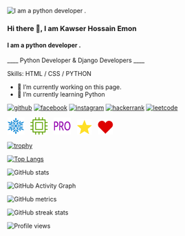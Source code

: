 ![I am a python developer .](https://scontent.fdac134-1.fna.fbcdn.net/v/t39.30808-6/371375703_1684259405420407_8393268561169434419_n.jpg?_nc_cat=106&ccb=1-7&_nc_sid=e3f864&_nc_eui2=AeFC1IRA2rBOHNi_qNzjZMRDFDwn0srAGWAUPCfSysAZYDjftJuTHaa2P3GcXopssuetnGks_7Rjzoz-OgsNugP0&_nc_ohc=61fFTJz-Yl0AX_EsY0K&_nc_ht=scontent.fdac134-1.fna&oh=00_AfDMN4IFHzYJd1xQ4SNwhLcWjjV3hEGaWSsVAFZDn5U73Q&oe=64EE1511)


### Hi there 👋, I am Kawser Hossain Emon
#### I am a python developer .


____ Python Developer & Django Developers ____

Skills:  HTML / CSS / PYTHON

- 🔭 I’m currently working on this page. 
- 🌱 I’m currently learning Python 


[<img src='https://cdn.jsdelivr.net/npm/simple-icons@3.0.1/icons/github.svg' alt='github' height='40'>](https://github.com/kawserhossainemon)  [<img src='https://cdn.jsdelivr.net/npm/simple-icons@3.0.1/icons/facebook.svg' alt='facebook' height='40'>](https://www.facebook.com/princekawseremon)  [<img src='https://cdn.jsdelivr.net/npm/simple-icons@3.0.1/icons/instagram.svg' alt='instagram' height='40'>](https://www.instagram.com/kawserhossainemon/)  [<img src='https://cdn.jsdelivr.net/npm/simple-icons@3.0.1/icons/hackerrank.svg' alt='hackerrank' height='40'>](https://www.hackerrank.com/kawserhossainem1)  [<img src='https://cdn.jsdelivr.net/npm/simple-icons@3.0.1/icons/leetcode.svg' alt='leetcode' height='40'>](https://leetcode.com/kawserhossainemon/)  

<a href='https://archiveprogram.github.com/'><img src='https://raw.githubusercontent.com/acervenky/animated-github-badges/master/assets/acbadge.gif' width='40' height='40'></a> <a href='https://docs.github.com/en/developers'><img src='https://raw.githubusercontent.com/acervenky/animated-github-badges/master/assets/devbadge.gif' width='40' height='40'></a> <a href='https://github.com/pricing'><img src='https://raw.githubusercontent.com/acervenky/animated-github-badges/master/assets/pro.gif' width='40' height='40'></a> <a href='https://stars.github.com/'><img src='https://raw.githubusercontent.com/acervenky/animated-github-badges/master/assets/starbadge.gif' width='35' height='35'></a> <a href='https://docs.github.com/en/github/supporting-the-open-source-community-with-github-sponsors'><img src='https://raw.githubusercontent.com/acervenky/animated-github-badges/master/assets/sponsorbadge.gif' width='35' height='35'></a> 

[![trophy](https://github-profile-trophy.vercel.app/?username=kawserhossainemon)](https://github.com/ryo-ma/github-profile-trophy)

[![Top Langs](https://github-readme-stats.vercel.app/api/top-langs/?username=kawserhossainemon)](https://github.com/anuraghazra/github-readme-stats)

![GitHub stats](https://github-readme-stats.vercel.app/api?username=kawserhossainemon&show_icons=true&count_private=true)  

![GitHub Activity Graph](https://activity-graph.herokuapp.com/graph?username=kawserhossainemon)  

![GitHub metrics](https://metrics.lecoq.io/kawserhossainemon)  

![GitHub streak stats](https://streak-stats.demolab.com/?user=kawserhossainemon)  

![Profile views](https://gpvc.arturio.dev/kawserhossainemon)  
